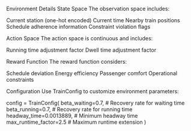 Environment Details
State Space
The observation space includes:

Current station (one-hot encoded)
Current time
Nearby train positions
Schedule adherence information
Constraint violation flags

Action Space
The action space is continuous and includes:

Running time adjustment factor
Dwell time adjustment factor

Reward Function
The reward function considers:

Schedule deviation
Energy efficiency
Passenger comfort
Operational constraints

Configuration
Use TrainConfig to customize environment parameters:

config = TrainConfig(
    beta_waiting=0.7,  # Recovery rate for waiting time
    beta_running=0.7,  # Recovery rate for running time
    headway_time=0.0013889,  # Minimum headway time
    max_runtime_factor=2.5  # Maximum runtime extension
)